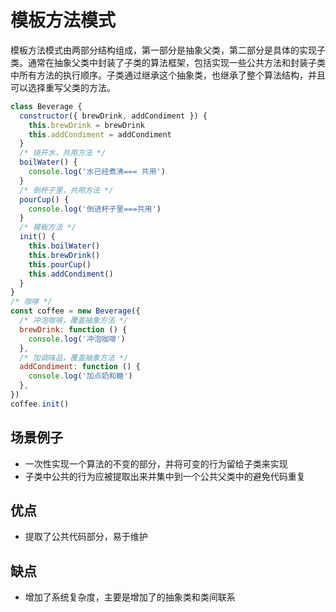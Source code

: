 # 模板方法模式

模板方法模式由两部分结构组成，第一部分是抽象父类，第二部分是具体的实现子类。通常在抽象父类中封装了子类的算法框架，包括实现一些公共方法和封装子类中所有方法的执行顺序。子类通过继承这个抽象类，也继承了整个算法结构，并且可以选择重写父类的方法。

```javascript
class Beverage {
  constructor({ brewDrink, addCondiment }) {
    this.brewDrink = brewDrink
    this.addCondiment = addCondiment
  }
  /* 烧开水，共用方法 */
  boilWater() {
    console.log('水已经煮沸=== 共用')
  }
  /* 倒杯子里，共用方法 */
  pourCup() {
    console.log('倒进杯子里===共用')
  }
  /* 模板方法 */
  init() {
    this.boilWater()
    this.brewDrink()
    this.pourCup()
    this.addCondiment()
  }
}
/* 咖啡 */
const coffee = new Beverage({
  /* 冲泡咖啡，覆盖抽象方法 */
  brewDrink: function () {
    console.log('冲泡咖啡')
  },
  /* 加调味品，覆盖抽象方法 */
  addCondiment: function () {
    console.log('加点奶和糖')
  },
})
coffee.init()
```

## 场景例子

- 一次性实现一个算法的不变的部分，并将可变的行为留给子类来实现
- 子类中公共的行为应被提取出来并集中到一个公共父类中的避免代码重复

## 优点

- 提取了公共代码部分，易于维护

## 缺点

- 增加了系统复杂度，主要是增加了的抽象类和类间联系
